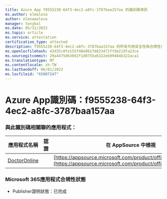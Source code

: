 ```yaml
---
title: Azure App f9555238-64f3-4ec2-a8fc-3787baa157aa 的識別碼資訊
ms.author: elmalova
author: elenamalova
manager: tonybal
ms.date: 05/31/2022
ms.topic: article
ms.service: attestation
certification_type: attested
description: f9555238-64f3-4ec2-a8fc-3787baa157aa 的所有可用安全性與合規性資訊。
ms.openlocfilehash: 43d35c0fe155f40e0b17d823471ffde21dfa23ce
ms.sourcegitcommit: 29a4475d630d2f1d0755a6322eb994646322aca1
ms.translationtype: MT
ms.contentlocale: zh-TW
ms.lasthandoff: 06/01/2022
ms.locfileid: "65807247"
---
```

# <a name="azure-app-id-f9555238-64f3-4ec2-a8fc-3787baa157aa"></a>Azure App識別碼：f9555238-64f3-4ec2-a8fc-3787baa157aa


### <a name="apps-associated-with-this-id"></a>與此識別碼相關聯的應用程式：
| **應用程式名稱** | **認證** | **在 AppSource 中檢視** |
|--------------|---------------|-----------------------|
| [DoctorOnline](../forward/WA200004082.md) |  | [https://appsource.microsoft.com/product/office/WA200004082](https://appsource.microsoft.com/product/office/WA200004082) |

### <a name="microsoft-365-app-compliance-status"></a>Microsoft 365應用程式合規性狀態
- Publisher證明狀態：已完成
